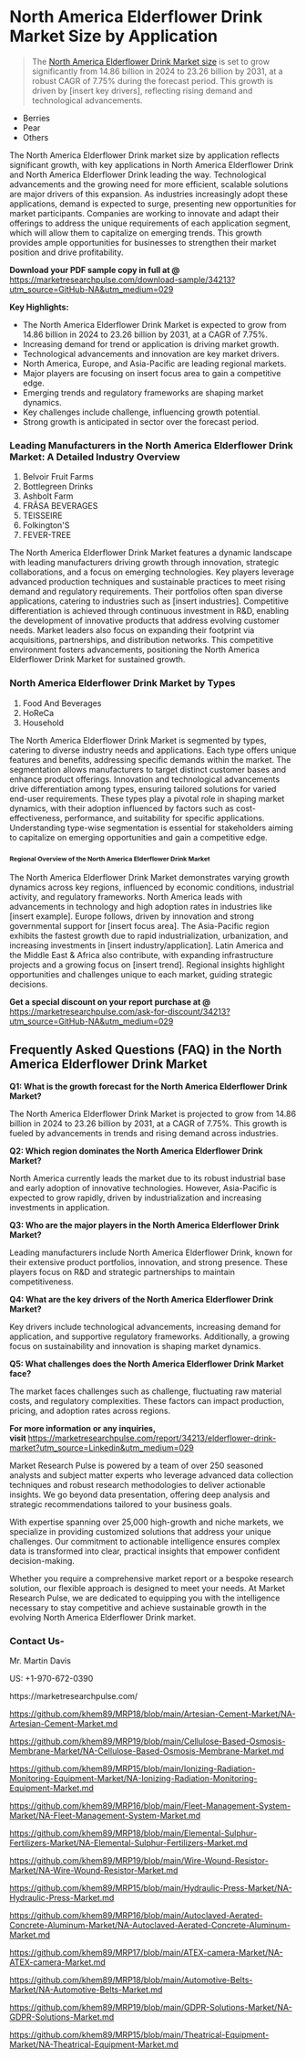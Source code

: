 <h1>North America Elderflower Drink Market&nbsp;Size by Application</h1><blockquote><p>The <a href="https://marketresearchpulse.com/download-sample/34213?utm_source=GitHub-NA&amp;utm_medium=029">North America Elderflower Drink Market size</a> is set to grow significantly from 14.86 billion in 2024 to 23.26 billion by 2031, at a robust CAGR of 7.75% during the forecast period. This growth is driven by [insert key drivers], reflecting rising demand and technological advancements.</p></blockquote><ul><li>Berries<li> Pear<li> Others</li></ul><p>The North America Elderflower Drink market size by application reflects significant growth, with key applications in North America Elderflower Drink and North America Elderflower Drink leading the way. Technological advancements and the growing need for more efficient, scalable solutions are major drivers of this expansion. As industries increasingly adopt these applications, demand is expected to surge, presenting new opportunities for market participants. Companies are working to innovate and adapt their offerings to address the unique requirements of each application segment, which will allow them to capitalize on emerging trends. This growth provides ample opportunities for businesses to strengthen their market position and drive profitability.</p><p><strong>Download your PDF sample copy in full at @ </strong><a href="https://marketresearchpulse.com/download-sample/34213?utm_source=GitHub-NA&amp;utm_medium=029">https://marketresearchpulse.com/download-sample/34213?utm_source=GitHub-NA&amp;utm_medium=029</a></p><p><strong>Key Highlights: </strong></p><ul><li>The North America Elderflower Drink Market is expected to grow from 14.86 billion in 2024 to 23.26 billion by 2031, at a CAGR of 7.75%.</li><li>Increasing demand for trend or application is driving market growth.</li><li>Technological advancements and innovation are key market drivers.</li><li>North America, Europe, and Asia-Pacific are leading regional markets.</li><li>Major players are focusing on insert focus area to gain a competitive edge.</li><li>Emerging trends and regulatory frameworks are shaping market dynamics.</li><li>Key challenges include challenge, influencing growth potential.</li><li>Strong growth is anticipated in sector over the forecast period.</li></ul><h3>Leading Manufacturers in the North America Elderflower Drink Market: A Detailed Industry Overview</h3><ol><li>Belvoir Fruit Farms</li><li>Bottlegreen Drinks</li><li>Ashbolt Farm</li><li>FRÃSA BEVERAGES</li><li>TEISSEIRE</li><li>Folkington'S</li><li>FEVER-TREE</li></ol><div class="flex max-w-full flex-col flex-grow"><div class="min-h-8 text-message flex w-full flex-col items-end gap-2 whitespace-normal break-words [.text-message+&amp;]:mt-5" dir="auto" data-message-author-role="assistant" data-message-id="fd8432e4-4910-450d-b182-61b7bfb0a01f" data-message-model-slug="gpt-4o"><div class="flex w-full flex-col gap-1 empty:hidden first:pt-[3px]"><div class="markdown prose w-full break-words dark:prose-invert light"><p>The North America Elderflower Drink Market features a dynamic landscape with leading manufacturers driving growth through innovation, strategic collaborations, and a focus on emerging technologies. Key players leverage advanced production techniques and sustainable practices to meet rising demand and regulatory requirements. Their portfolios often span diverse applications, catering to industries such as [insert industries]. Competitive differentiation is achieved through continuous investment in R&amp;D, enabling the development of innovative products that address evolving customer needs. Market leaders also focus on expanding their footprint via acquisitions, partnerships, and distribution networks. This competitive environment fosters advancements, positioning the North America Elderflower Drink Market for sustained growth.</p></div></div></div></div><h3>North America Elderflower Drink Market by Types</h3><ol><li>Food And Beverages<li> HoReCa<li> Household</li></ol><div class="flex max-w-full flex-col flex-grow"><div class="min-h-8 text-message flex w-full flex-col items-end gap-2 whitespace-normal break-words [.text-message+&amp;]:mt-5" dir="auto" data-message-author-role="assistant" data-message-id="084470be-0bb7-4664-bddf-5156b4f41249" data-message-model-slug="gpt-4o-mini"><div class="flex w-full flex-col gap-1 empty:hidden first:pt-[3px]"><div class="markdown prose w-full break-words dark:prose-invert light"><p>The North America Elderflower Drink Market is segmented by types, catering to diverse industry needs and applications. Each type offers unique features and benefits, addressing specific demands within the market. The segmentation allows manufacturers to target distinct customer bases and enhance product offerings. Innovation and technological advancements drive differentiation among types, ensuring tailored solutions for varied end-user requirements. These types play a pivotal role in shaping market dynamics, with their adoption influenced by factors such as cost-effectiveness, performance, and suitability for specific applications. Understanding type-wise segmentation is essential for stakeholders aiming to capitalize on emerging opportunities and gain a competitive edge.</p></div></div></div></div><h3><span style="font-size: 11px;">Regional Overview of the North America Elderflower Drink Market</span></h3><div class="flex max-w-full flex-col flex-grow"><div class="min-h-8 text-message flex w-full flex-col items-end gap-2 whitespace-normal break-words [.text-message+&amp;]:mt-5" dir="auto" data-message-author-role="assistant" data-message-id="e9038762-ce64-4e30-91c9-9bd413514231" data-message-model-slug="gpt-4o-mini"><div class="flex w-full flex-col gap-1 empty:hidden first:pt-[3px]"><div class="markdown prose w-full break-words dark:prose-invert light"><p>The North America Elderflower Drink Market demonstrates varying growth dynamics across key regions, influenced by economic conditions, industrial activity, and regulatory frameworks. North America leads with advancements in technology and high adoption rates in industries like [insert example]. Europe follows, driven by innovation and strong governmental support for [insert focus area]. The Asia-Pacific region exhibits the fastest growth due to rapid industrialization, urbanization, and increasing investments in [insert industry/application]. Latin America and the Middle East &amp; Africa also contribute, with expanding infrastructure projects and a growing focus on [insert trend]. Regional insights highlight opportunities and challenges unique to each market, guiding strategic decisions.</p></div></div></div></div><p><strong>Get a special discount on your report purchase at @ </strong><a href="https://marketresearchpulse.com/ask-for-discount/34213?utm_source=GitHub-NA&amp;utm_medium=029">https://marketresearchpulse.com/ask-for-discount/34213?utm_source=GitHub-NA&amp;utm_medium=029</a></p><h2>Frequently Asked Questions (FAQ) in the North America Elderflower Drink Market</h2><p><strong>Q1: What is the growth forecast for the North America Elderflower Drink Market?</strong></p><p>The North America Elderflower Drink Market is projected to grow from 14.86 billion in 2024 to 23.26 billion by 2031, at a CAGR of 7.75%. This growth is fueled by advancements in trends and rising demand across industries.</p><p><strong>Q2: Which region dominates the North America Elderflower Drink Market?</strong></p><p>North America currently leads the market due to its robust industrial base and early adoption of innovative technologies. However, Asia-Pacific is expected to grow rapidly, driven by industrialization and increasing investments in application.</p><p><strong>Q3: Who are the major players in the North America Elderflower Drink Market?</strong></p><p>Leading manufacturers include North America Elderflower Drink, known for their extensive product portfolios, innovation, and strong presence. These players focus on R&amp;D and strategic partnerships to maintain competitiveness.</p><p><strong>Q4: What are the key drivers of the North America Elderflower Drink Market?</strong></p><p>Key drivers include technological advancements, increasing demand for application, and supportive regulatory frameworks. Additionally, a growing focus on sustainability and innovation is shaping market dynamics.</p><p><strong>Q5: What challenges does the North America Elderflower Drink Market face?</strong></p><p>The market faces challenges such as challenge, fluctuating raw material costs, and regulatory complexities. These factors can impact production, pricing, and adoption rates across regions.</p><p><strong>For more information or any inquiries, visit&nbsp;</strong><a href="https://marketresearchpulse.com/report/34213/elderflower-drink-market?utm_source=Linkedin&utm_medium=029">https://marketresearchpulse.com/report/34213/elderflower-drink-market?utm_source=Linkedin&utm_medium=029</a></p><p>Market Research Pulse is powered by a team of over 250 seasoned analysts and subject matter experts who leverage advanced data collection techniques and robust research methodologies to deliver actionable insights. We go beyond data presentation, offering deep analysis and strategic recommendations tailored to your business goals.</p><p>With expertise spanning over 25,000 high-growth and niche markets, we specialize in providing customized solutions that address your unique challenges. Our commitment to actionable intelligence ensures complex data is transformed into clear, practical insights that empower confident decision-making.</p><p>Whether you require a comprehensive market report or a bespoke research solution, our flexible approach is designed to meet your needs. At Market Research Pulse, we are dedicated to equipping you with the intelligence necessary to stay competitive and achieve sustainable growth in the evolving North America Elderflower Drink market.</p><h3><strong>Contact Us-</strong></h3><p>Mr. Martin Davis</p><p>US: +1-970-672-0390</p><p>https://marketresearchpulse.com/</p><p><a href="https://github.com/khem89/MRP18/blob/main/Artesian-Cement-Market/NA-Artesian-Cement-Market.md">https://github.com/khem89/MRP18/blob/main/Artesian-Cement-Market/NA-Artesian-Cement-Market.md</a></p><p><a href="https://github.com/khem89/MRP19/blob/main/Cellulose-Based-Osmosis-Membrane-Market/NA-Cellulose-Based-Osmosis-Membrane-Market.md">https://github.com/khem89/MRP19/blob/main/Cellulose-Based-Osmosis-Membrane-Market/NA-Cellulose-Based-Osmosis-Membrane-Market.md</a></p><p><a href="https://github.com/khem89/MRP15/blob/main/Ionizing-Radiation-Monitoring-Equipment-Market/NA-Ionizing-Radiation-Monitoring-Equipment-Market.md">https://github.com/khem89/MRP15/blob/main/Ionizing-Radiation-Monitoring-Equipment-Market/NA-Ionizing-Radiation-Monitoring-Equipment-Market.md</a></p><p><a href="https://github.com/khem89/MRP16/blob/main/Fleet-Management-System-Market/NA-Fleet-Management-System-Market.md">https://github.com/khem89/MRP16/blob/main/Fleet-Management-System-Market/NA-Fleet-Management-System-Market.md</a></p><p><a href="https://github.com/khem89/MRP18/blob/main/Elemental-Sulphur-Fertilizers-Market/NA-Elemental-Sulphur-Fertilizers-Market.md">https://github.com/khem89/MRP18/blob/main/Elemental-Sulphur-Fertilizers-Market/NA-Elemental-Sulphur-Fertilizers-Market.md</a></p><p><a href="https://github.com/khem89/MRP19/blob/main/Wire-Wound-Resistor-Market/NA-Wire-Wound-Resistor-Market.md">https://github.com/khem89/MRP19/blob/main/Wire-Wound-Resistor-Market/NA-Wire-Wound-Resistor-Market.md</a></p><p><a href="https://github.com/khem89/MRP15/blob/main/Hydraulic-Press-Market/NA-Hydraulic-Press-Market.md">https://github.com/khem89/MRP15/blob/main/Hydraulic-Press-Market/NA-Hydraulic-Press-Market.md</a></p><p><a href="https://github.com/khem89/MRP16/blob/main/Autoclaved-Aerated-Concrete-Aluminum-Market/NA-Autoclaved-Aerated-Concrete-Aluminum-Market.md">https://github.com/khem89/MRP16/blob/main/Autoclaved-Aerated-Concrete-Aluminum-Market/NA-Autoclaved-Aerated-Concrete-Aluminum-Market.md</a></p><p><a href="https://github.com/khem89/MRP17/blob/main/ATEX-camera-Market/NA-ATEX-camera-Market.md">https://github.com/khem89/MRP17/blob/main/ATEX-camera-Market/NA-ATEX-camera-Market.md</a></p><p><a href="https://github.com/khem89/MRP18/blob/main/Automotive-Belts-Market/NA-Automotive-Belts-Market.md">https://github.com/khem89/MRP18/blob/main/Automotive-Belts-Market/NA-Automotive-Belts-Market.md</a></p><p><a href="https://github.com/khem89/MRP19/blob/main/GDPR-Solutions-Market/NA-GDPR-Solutions-Market.md">https://github.com/khem89/MRP19/blob/main/GDPR-Solutions-Market/NA-GDPR-Solutions-Market.md</a></p><p><a href="https://github.com/khem89/MRP15/blob/main/Theatrical-Equipment-Market/NA-Theatrical-Equipment-Market.md">https://github.com/khem89/MRP15/blob/main/Theatrical-Equipment-Market/NA-Theatrical-Equipment-Market.md</a></p>
